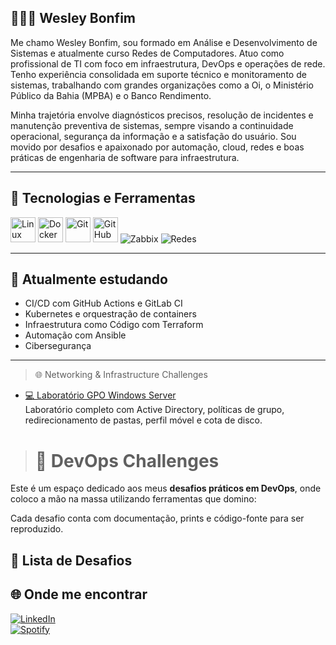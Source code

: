 ## 👨🏻‍💻 Wesley Bonfim  

 Me chamo Wesley Bonfim, sou formado em Análise e Desenvolvimento de Sistemas e atualmente curso Redes de Computadores. Atuo como profissional de TI com foco em infraestrutura, DevOps e operações de rede. Tenho experiência consolidada em suporte técnico e monitoramento de sistemas, trabalhando com grandes organizações como a Oi, o Ministério Público da Bahia (MPBA) e o Banco Rendimento.

Minha trajetória envolve diagnósticos precisos, resolução de incidentes e manutenção preventiva de sistemas, sempre visando a continuidade operacional, segurança da informação e a satisfação do usuário. Sou movido por desafios e apaixonado por automação, cloud, redes e boas práticas de engenharia de software para infraestrutura.

---

## 🚀 Tecnologias e Ferramentas  

<p>
<img src="https://cdn.jsdelivr.net/gh/devicons/devicon/icons/linux/linux-original.svg" width="40" alt="Linux" />
  <img src="https://cdn.jsdelivr.net/gh/devicons/devicon/icons/docker/docker-original.svg" width="40" alt="Docker" />
  <img src="https://cdn.jsdelivr.net/gh/devicons/devicon/icons/git/git-original.svg" width="40" alt="Git" />
  <img src="https://cdn.jsdelivr.net/gh/devicons/devicon/icons/github/github-original.svg" width="40" alt="GitHub" />
  <img src="https://img.shields.io/badge/Zabbix-AA0000?style=for-the-badge&logo=zabbix&logoColor=white" alt="Zabbix" />
  <img src="https://img.shields.io/badge/Redes-0078D4?style=for-the-badge&logo=windows&logoColor=white" alt="Redes" />
</p>

---

## 🎯 Atualmente estudando  
- CI/CD com GitHub Actions e GitLab CI  
- Kubernetes e orquestração de containers  
- Infraestrutura como Código com Terraform  
- Automação com Ansible  
- Cibersegurança  
---

> 🌐 Networking & Infrastructure Challenges

- [💻 Laboratório GPO Windows Server](https://github.com/Wesbonf/lab-gpo-windows-server)  
  Laboratório completo com Active Directory, políticas de grupo, redirecionamento de pastas, perfil móvel e cota de disco.

> # 📘 DevOps Challenges  

Este é um espaço dedicado aos meus **desafios práticos em DevOps**, onde coloco a mão na massa utilizando ferramentas que domino:  


Cada desafio conta com documentação, prints e código-fonte para ser reproduzido.  

## 📂 Lista de Desafios  


## 🌐 Onde me encontrar  
[![LinkedIn](https://img.shields.io/badge/LinkedIn-blue?style=for-the-badge&logo=linkedin)](https://www.linkedin.com/in/wesleybonfim/)  
[![Spotify](https://img.shields.io/badge/Spotify-1DB954?style=for-the-badge&logo=spotify&logoColor=white)](https://open.spotify.com/intl-pt/artist/4i3EtwF4m89bsROLW46nUp?si=cEPuZvsAQ_ebxw0YzMIlow&nd=1&dlsi=9ad0c720d8bf4e7e)



